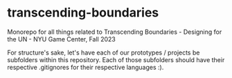 # transcending-boundaries
Monorepo for all things related to Transcending Boundaries - Designing for the UN - NYU Game Center, Fall 2023

For structure's sake, let's have each of our prototypes / projects be subfolders within this repository.
Each of those subfolders should have their respective .gitignores for their respective languages :).
